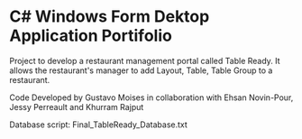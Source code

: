 # C# Windows Form Dektop Application Portifolio

Project to develop a restaurant management portal called Table Ready. It allows the restaurant's manager to add  Layout, Table, Table Group to a restaurant.

Code Developed by Gustavo Moises in collaboration with Ehsan Novin-Pour, Jessy Perreault and Khurram Rajput

Database script: Final_TableReady_Database.txt

